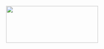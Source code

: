 <p>
  <img src = "https://github.com/Hitesh910/styleon_app/assets/154861495/c05f798e-9014-4f97-82c6-18f97c18b4d9"height="100"width="250"/>
</p>
